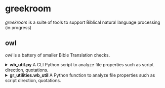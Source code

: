 # greekroom  

_greekroom_ is a suite of tools to support Biblical natural language processing (in progress)

<!--
[![image alt >](http://img.shields.io/pypi/v/greekroom.svg)](https://pypi.python.org/pypi/greekroom/)

### Installation (stubs only, in early development, not ready for regular users yet)

```bash
pip install greekroom
```
or
```bash
git clone https://github.com/BibleNLP/greek-room.git
```
-->


## owl 
_owl_ is a battery of smaller Bible Translation checks.

<details>
<summary> <b>wb_util.py</b>
A CLI Python script to analyze file properties such as script direction, quotations.</summary>

```
usage: wb_util.py [-h] 
                  [-i INPUT_FILENAME] 
                  [-s INPUT_STRING] 
                  [-j JSON_OUT_FILENAME] 
                  [-o HTML_OUT_FILENAME] 
                  [--lang_code LANG_CODE] 
                  [--lang_name LANG_NAME]

options:
  -h, --help            show this help message and exit
  -i INPUT_FILENAME, --input_filename INPUT_FILENAME
  -s INPUT_STRING, --input_string INPUT_STRING
  -j JSON_OUT_FILENAME, --json_out_filename JSON_OUT_FILENAME
  -o HTML_OUT_FILENAME, --html_out_filename HTML_OUT_FILENAME
  --lang_code LANG_CODE
  --lang_name LANG_NAME
```
Sample calls
```
wb_util.py -h
wb_util.py -s """She asked: “Whatʼs a ‘PyPi’?”
He replied: “I don't know.”""" -j test.json
cat test.json

```
</details>

<details>
<summary> <b>gr_utilities.wb_util</b>
A Python function to analyze file properties such as script direction, quotations.</summary>
```python 
import json
from gr_utilities import wb_util

'''Apply script to string'''
text = """She asked: “Whatʼs a ‘PyPi’?”\nHe replied: “I don't know.”\n"""
result_dict = wb_util.script_punct(None, text, "eng", "English")
print(result_dict)
'''Apply script to file content'''
'''Write text to file'''
filename = "test.txt"
with open(filename, "w") as f_out:
    f_out.write(text)
'''Apply script'''
result_dict2 = wb_util.script_punct(filename)
'''Print result as JSON string'''
print(json.dumps(result_dict2))
'''Write result to HTML file'''
html_output = "test.html"
with open(html_output, "w") as f_html:
    wb_util.print_to_html(result_dict2, f_html)
```
</details>

## gr_utilities

